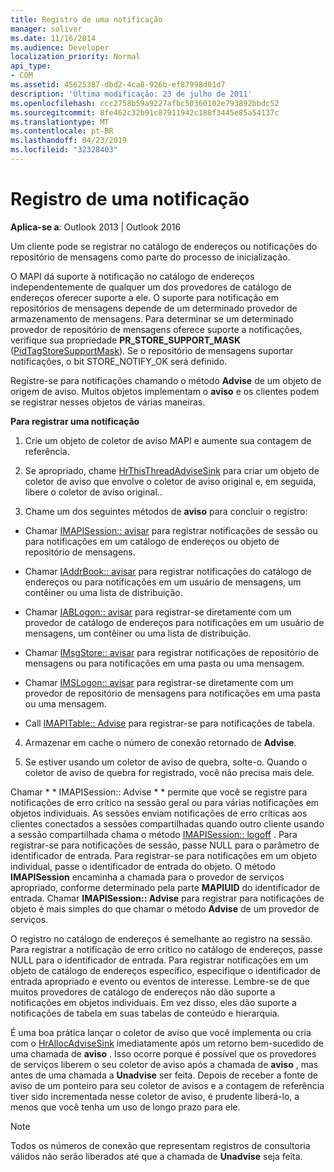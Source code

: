 ```yaml
---
title: Registro de uma notificação
manager: soliver
ms.date: 11/16/2014
ms.audience: Developer
localization_priority: Normal
api_type:
- COM
ms.assetid: 45625387-dbd2-4ca8-926b-ef87998d01d7
description: 'Última modificação: 23 de julho de 2011'
ms.openlocfilehash: ccc2758b59a9227afbc50360102e793892bbdc52
ms.sourcegitcommit: 8fe462c32b91c87911942c188f3445e85a54137c
ms.translationtype: MT
ms.contentlocale: pt-BR
ms.lasthandoff: 04/23/2019
ms.locfileid: "32328403"
---
```

# <a name="registering-for-a-notification"></a>Registro de uma notificação

  
  
**Aplica-se a**: Outlook 2013 | Outlook 2016 
  
Um cliente pode se registrar no catálogo de endereços ou notificações do repositório de mensagens como parte do processo de inicialização.
  
O MAPI dá suporte à notificação no catálogo de endereços independentemente de qualquer um dos provedores de catálogo de endereços oferecer suporte a ele. O suporte para notificação em repositórios de mensagens depende de um determinado provedor de armazenamento de mensagens. Para determinar se um determinado provedor de repositório de mensagens oferece suporte a notificações, verifique sua propriedade **PR_STORE_SUPPORT_MASK** ([PidTagStoreSupportMask](pidtagstoresupportmask-canonical-property.md)). Se o repositório de mensagens suportar notificações, o bit STORE_NOTIFY_OK será definido. 
  
Registre-se para notificações chamando o método **Advise** de um objeto de origem de aviso. Muitos objetos implementam o **aviso** e os clientes podem se registrar nesses objetos de várias maneiras. 
  
 **Para registrar uma notificação**
  
1. Crie um objeto de coletor de aviso MAPI e aumente sua contagem de referência.
    
2. Se apropriado, chame [HrThisThreadAdviseSink](hrthisthreadadvisesink.md) para criar um objeto de coletor de aviso que envolve o coletor de aviso original e, em seguida, libere o coletor de aviso original.. 
    
3. Chame um dos seguintes métodos de **aviso** para concluir o registro: 
    
  - Chamar [IMAPISession:: avisar](imapisession-advise.md) para registrar notificações de sessão ou para notificações em um catálogo de endereços ou objeto de repositório de mensagens. 
    
  - Chamar [IAddrBook:: avisar](iaddrbook-advise.md) para registrar notificações do catálogo de endereços ou para notificações em um usuário de mensagens, um contêiner ou uma lista de distribuição. 
    
  - Chamar [IABLogon:: avisar](iablogon-advise.md) para registrar-se diretamente com um provedor de catálogo de endereços para notificações em um usuário de mensagens, um contêiner ou uma lista de distribuição. 
    
  - Chamar [IMsgStore:: avisar](imsgstore-advise.md) para registrar notificações de repositório de mensagens ou para notificações em uma pasta ou uma mensagem. 
    
  - Chamar [IMSLogon:: avisar](imslogon-advise.md) para registrar-se diretamente com um provedor de repositório de mensagens para notificações em uma pasta ou uma mensagem. 
    
  - Call [IMAPITable:: Advise](imapitable-advise.md) para registrar-se para notificações de tabela. 
    
4. Armazenar em cache o número de conexão retornado de **Advise**.
    
5. Se estiver usando um coletor de aviso de quebra, solte-o. Quando o coletor de aviso de quebra for registrado, você não precisa mais dele.
    
Chamar * * IMAPISession:: Advise * * permite que você se registre para notificações de erro crítico na sessão geral ou para várias notificações em objetos individuais. As sessões enviam notificações de erro críticas aos clientes conectados a sessões compartilhadas quando outro cliente usando a sessão compartilhada chama o método [IMAPISession:: logoff](imapisession-logoff.md) . Para registrar-se para notificações de sessão, passe NULL para o parâmetro de identificador de entrada. Para registrar-se para notificações em um objeto individual, passe o identificador de entrada do objeto. O método **IMAPISession** encaminha a chamada para o provedor de serviços apropriado, conforme determinado pela parte **MAPIUID** do identificador de entrada. Chamar **IMAPISession:: Advise** para registrar para notificações de objeto é mais simples do que chamar o método **Advise** de um provedor de serviços. 
  
O registro no catálogo de endereços é semelhante ao registro na sessão. Para registrar a notificação de erro crítico no catálogo de endereços, passe NULL para o identificador de entrada. Para registrar notificações em um objeto de catálogo de endereços específico, especifique o identificador de entrada apropriado e evento ou eventos de interesse. Lembre-se de que muitos provedores de catálogo de endereços não dão suporte a notificações em objetos individuais. Em vez disso, eles dão suporte a notificações de tabela em suas tabelas de conteúdo e hierarquia. 
  
É uma boa prática lançar o coletor de aviso que você implementa ou cria com o [HrAllocAdviseSink](hrallocadvisesink.md) imediatamente após um retorno bem-sucedido de uma chamada de **aviso** . Isso ocorre porque é possível que os provedores de serviços liberem o seu coletor de aviso após a chamada de **aviso** , mas antes de uma chamada a **Unadvise** ser feita. Depois de receber a fonte de aviso de um ponteiro para seu coletor de avisos e a contagem de referência tiver sido incrementada nesse coletor de aviso, é prudente liberá-lo, a menos que você tenha um uso de longo prazo para ele. 
  
> [!NOTE]
> Todos os números de conexão que representam registros de consultoria válidos não serão liberados até que a chamada de **Unadvise** seja feita. 
  

